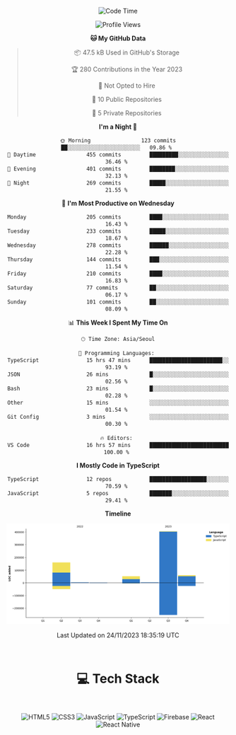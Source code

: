 <div align="center">

  <!--START_SECTION:waka-->
![Code Time](http://img.shields.io/badge/Code%20Time-171%20hrs%2020%20mins-blue)

![Profile Views](http://img.shields.io/badge/Profile%20Views-2-blue)

**🐱 My GitHub Data** 

> 📦 47.5 kB Used in GitHub's Storage 
 > 
> 🏆 280 Contributions in the Year 2023
 > 
> 🚫 Not Opted to Hire
 > 
> 📜 10 Public Repositories 
 > 
> 🔑 5 Private Repositories 
 > 
**I'm a Night 🦉** 

```text
🌞 Morning                123 commits         ██░░░░░░░░░░░░░░░░░░░░░░░   09.86 % 
🌆 Daytime                455 commits         █████████░░░░░░░░░░░░░░░░   36.46 % 
🌃 Evening                401 commits         ████████░░░░░░░░░░░░░░░░░   32.13 % 
🌙 Night                  269 commits         █████░░░░░░░░░░░░░░░░░░░░   21.55 % 
```
📅 **I'm Most Productive on Wednesday** 

```text
Monday                   205 commits         ████░░░░░░░░░░░░░░░░░░░░░   16.43 % 
Tuesday                  233 commits         █████░░░░░░░░░░░░░░░░░░░░   18.67 % 
Wednesday                278 commits         ██████░░░░░░░░░░░░░░░░░░░   22.28 % 
Thursday                 144 commits         ███░░░░░░░░░░░░░░░░░░░░░░   11.54 % 
Friday                   210 commits         ████░░░░░░░░░░░░░░░░░░░░░   16.83 % 
Saturday                 77 commits          ██░░░░░░░░░░░░░░░░░░░░░░░   06.17 % 
Sunday                   101 commits         ██░░░░░░░░░░░░░░░░░░░░░░░   08.09 % 
```


📊 **This Week I Spent My Time On** 

```text
🕑︎ Time Zone: Asia/Seoul

💬 Programming Languages: 
TypeScript               15 hrs 47 mins      ███████████████████████░░   93.19 % 
JSON                     26 mins             █░░░░░░░░░░░░░░░░░░░░░░░░   02.56 % 
Bash                     23 mins             █░░░░░░░░░░░░░░░░░░░░░░░░   02.28 % 
Other                    15 mins             ░░░░░░░░░░░░░░░░░░░░░░░░░   01.54 % 
Git Config               3 mins              ░░░░░░░░░░░░░░░░░░░░░░░░░   00.30 % 

🔥 Editors: 
VS Code                  16 hrs 57 mins      █████████████████████████   100.00 % 
```

**I Mostly Code in TypeScript** 

```text
TypeScript               12 repos            ██████████████████░░░░░░░   70.59 % 
JavaScript               5 repos             ███████░░░░░░░░░░░░░░░░░░   29.41 % 
```



**Timeline**

![Lines of Code chart](https://raw.githubusercontent.com/SONGDAM/SONGDAM/master/assets/bar_graph.png)


 Last Updated on 24/11/2023 18:35:19 UTC
<!--END_SECTION:waka-->

  
 <br>
  
# 💻 Tech Stack
  
</div>

</br>

<div align="center">

   ![HTML5](https://img.shields.io/badge/html5-%23E34F26.svg?style=for-the-badge&logo=html5&logoColor=white) ![CSS3](https://img.shields.io/badge/css3-%231572B6.svg?style=for-the-badge&logo=css3&logoColor=white) ![JavaScript](https://img.shields.io/badge/javascript-%23323330.svg?style=for-the-badge&logo=javascript&logoColor=%23F7DF1E) 
 ![TypeScript](https://img.shields.io/badge/typescript-%23007ACC.svg?style=for-the-badge&logo=typescript&logoColor=white)
  ![Firebase](https://img.shields.io/badge/firebase-%23039BE5.svg?style=for-the-badge&logo=firebase) 
 ![React](https://img.shields.io/badge/react-%2320232a.svg?style=for-the-badge&logo=react&logoColor=%2361DAFB) ![React Native](https://img.shields.io/badge/react_native-%2320232a.svg?style=for-the-badge&logo=react&logoColor=%2361DAFB) 

 
</div>
